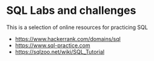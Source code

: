 # SQL Labs and challenges

This is a selection of online resources for practicing SQL

* https://www.hackerrank.com/domains/sql
* https://www.sql-practice.com
* https://sqlzoo.net/wiki/SQL_Tutorial
